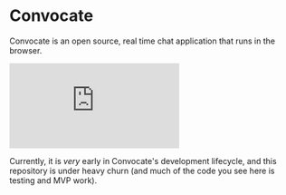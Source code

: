 Convocate
=========

Convocate is an open source, real time chat application that runs in the browser.

![Convocate Concept Screenshot](https://raw.github.com/BinaryMuse/convocate/master/package.json)

Currently, it is *very* early in Convocate's development lifecycle, and this repository is under heavy churn (and much of the code you see here is testing and MVP work).
